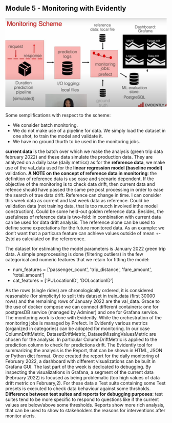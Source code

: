## Module 5 - Monitoring with Evidently

![This is the general schema (from video 6.1)](.media/img_0.png)

Some semplifications with respect to the scheme:

* We consider batch monitoring.
* We do not make use of a pipeline for data. We simply load the dataset in one shot, to train the model and validate it.
* We have no ground thurth to be used in the monitoring jobs.

**current data** is the batch over which we make the analysis (green trip data february 2022) and these data simulate the production data. They are analyzed on a daily base (daily metrics)
as for the <strong>reference data</strong>, we make use of the val\_data used for the **linear regression model (baseline model)** validation.
<strong>A NOTE on the concept of reference data in monitoring</strong>: the definition of reference data is use case and scenario dependent. If the objective of the monitoring is to check data drift, then current data and refence should have passed the same pre post processing in order to ease the search of true data drift. Reference can change in time. I can consider this week data as current and last week data as reference. Could be validation data (not training data, that is too mucch involved inthe model construction). Could be some held-out golden reference data..Besides, the usefulness of reference data is two-fold: in combination with current data can be used for data drift analysis. The reference alone can be used to define some expectations for the future monitored data. As an example: we don’t want that a particura feature can achieve values outside of mean +- 2std as calculated on the refererence.

The dataset for estimating the model parameters is January 2022 green trip data.
A simple preprocessing is done (filtering outliers) in the few categorical and numeric features that we retain for fitting the model:

* num\_features = ['passenger\_count', 'trip\_distance', 'fare\_amount', 'total\_amount']
* cat\_features = ['PULocationID', 'DOLocationID']

As the rows (single rides) are chronologically ordered, it is considered reasonable (for simplicity) to split this dataset in train\_data (first 30000 rows) and the remaining rows of January 2022 are the val\_data.
Grace to the use of docker compose we can connect different containers: one for postgresDB service (managed by Adminer) and one for Grafana service. The monitoring work is done with Evidently. While the orchestration of the monitoring jobs is managed by Prefect.
In Evidently various metrics (organized in categories) can be adopted for monitoring. In our case ColumnDriftMetric, DatasetDriftMetric, DatasetMissingValuesMetric are chosen for the analysis. In particular ColumnDriftMetric is applied to the prediction column to check for predictions drift. The Evidently tool for summarizing the analysis is the Report, that can be shown in HTML, JSON or Python dict format. 
Once created the report for the daily monitoring of February 2022, a dashboard with different visualizations can be built in Grafana GUI.
The last part of the week is dedicated to debugging. By inspecting the visualizations in Grafana, a segment of the current data (February 2022) is focused as being problematic (too high values of data drift metric on February,2). For these data a Test suite containing some Test presets is executed to check data behaviour against some thrsholds.
<strong>Difference between test suites and reports for debugging purposes</strong>: test suites tend to be more specific to respond to questions like if the current values are below/above some thresholds. Reports show more rich analysis, that can be used to show to stakeholders the reasons for interventions after monitor alerts.

<br>
